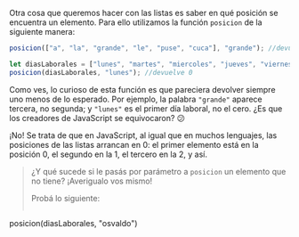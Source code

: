 Otra cosa que queremos hacer con las listas es saber en qué posición se encuentra un elemento. Para ello utilizamos la función `posicion` de la siguiente manera:

```javascript
posicion(["a", "la", "grande", "le", "puse", "cuca"], "grande"); //devuelve 2

let diasLaborales = ["lunes", "martes", "miercoles", "jueves", "viernes"]
posicion(diasLaborales, "lunes"); //devuelve 0
```

Como ves, lo curioso de esta función es que pareciera devolver siempre uno menos de lo esperado. Por ejemplo, la palabra `"grande"` aparece tercera, no segunda; y `"lunes"` es el primer día laboral, no el cero. ¿Es que los creadores de JavaScript se equivocaron? :confused:

¡No! Se trata de que en JavaScript, al igual que en muchos lenguajes, las posiciones de las listas arrancan en 0: el primer elemento está en la posición 0, el segundo en la 1, el tercero en la 2, y así.

> ¿Y qué sucede si le pasás por parámetro a `posicion` un elemento que no tiene? ¡Averigualo vos mismo!
> 
> Probá lo siguiente:
> 
> ```javascript
posicion(diasLaborales, "osvaldo")
```